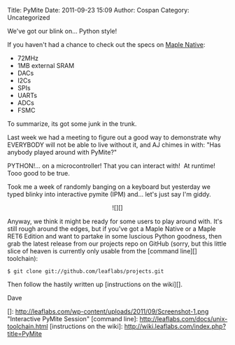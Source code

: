 Title: PyMite
Date: 2011-09-23 15:09
Author: Cospan
Category: Uncategorized

We've got our blink on... Python style!

If you haven't had a chance to check out the specs on [Maple Native][]:

-   72MHz
-   1MB external SRAM
-   DACs
-   I2Cs
-   SPIs
-   UARTs
-   ADCs
-   FSMC

To summarize, its got some junk in the trunk.

Last week we had a meeting to figure out a good way to demonstrate why
EVERYBODY will not be able to live without it, and AJ chimes in with:
"Has anybody played around with PyMite?"

PYTHON!... on a microcontroller! That you can interact with!  At
runtime! Tooo good to be true.

Took me a week of randomly banging on a keyboard but yesterday we typed
blinky into interactive pymite (IPM) and... let's just say I'm giddy.

<center>
![][]
</center>

Anyway, we think it might be ready for some users to play around with.
It's still rough around the edges, but if you've got a Maple Native or a
Maple RET6 Edition and want to partake in some luscious Python goodness,
then grab the latest release from our projects repo on GitHub (sorry,
but this little slice of heaven is currently only usable from the
[command line][] toolchain):

    $ git clone git://github.com/leaflabs/projects.git

Then follow the hastily written up [instructions on the wiki][].

Dave

  [Maple Native]: http://leaflabs.com/devices/#Maple-Native
    "Blatant Advertisement"
  []: http://leaflabs.com/wp-content/uploads/2011/09/Screenshot-1.png
    "Interactive PyMite Session"
  [command line]: http://leaflabs.com/docs/unix-toolchain.html
  [instructions on the wiki]: http://wiki.leaflabs.com/index.php?title=PyMite
